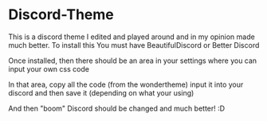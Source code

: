 # Discord-Theme
This is a discord theme I edited and played around and in my opinion made much better.
To install this You must have BeautifulDiscord or Better Discord

Once installed, then there should be an area in your settings where you can input your own css code

In that area, copy all the code (from the wondertheme) input it into your discord and then save it (depending on what your using)

And then "boom" Discord should be changed and much better! :D
